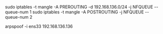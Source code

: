 sudo iptables -t mangle -A PREROUTING -d 192.168.136.0/24 -j NFQUEUE --queue-num 1
sudo iptables -t mangle -A POSTROUTING -j NFQUEUE --queue-num 2

arpspoof -i ens33 192.168.136.136
